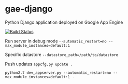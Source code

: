 # gae-django
Python Django application deployed on Google App Engine


[![Build Status](https://travis-ci.org/egenerat/flight-manager.svg?branch=master)](https://travis-ci.org/egenerat/gae-django)

Run server in debug mode
`--automatic_restart=no --max_module_instances=default:1`

Specific datastore
`--datastore_path=/path/to/datastore`

Push updates
`appcfg.py update .`

`python2.7 dev_appserver.py --automatic_restart=no --max_module_instances=default:1 .`